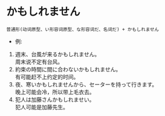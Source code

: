 # かもしれません  
```
普通形(动词原型、い形容词原型、な形容词だ、名词だ) + かもしれません
```
* 例:  
1. 週末、台風が来るかもしれません。  
周末说不定有台风。  
2. 約束の時間に間に合わないかもしれません。  
有可能赶不上约定的时间。
3. 夜、寒いかもしれませんから、セーターを持って行きます。  
晚上可能会冷，所以带上毛衣去。  
4. 犯人は加藤さんかもしれませい。  
犯人可能是加藤先生。  
